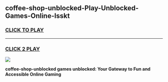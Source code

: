 
## coffee-shop-unblocked-Play-Unblocked-Games-Online-lsskt
<h3>
<a href="https://premium76.site?title=coffee-shop-unblocked&ref=25A">CLICK TO PLAY</a></h3>
<hr>

<h3>
<a href="https://premium76.site?title=coffee-shop-unblocked&ref=25A">CLICK 2 PLAY</a>
  
</h3>

<a href="https://premium76.site?title=coffee-shop-unblocked&ref=25A"><img src="https://clearcache.store/games.png"></a>


**coffee-shop-unblocked games unblocked: Your Gateway to Fun and Accessible Online Gaming**
